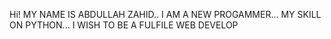 Hi! MY NAME IS ABDULLAH ZAHID..
I AM A NEW PROGAMMER... 
MY SKILL ON PYTHON...
I WISH TO BE A FULFILE WEB DEVELOP
